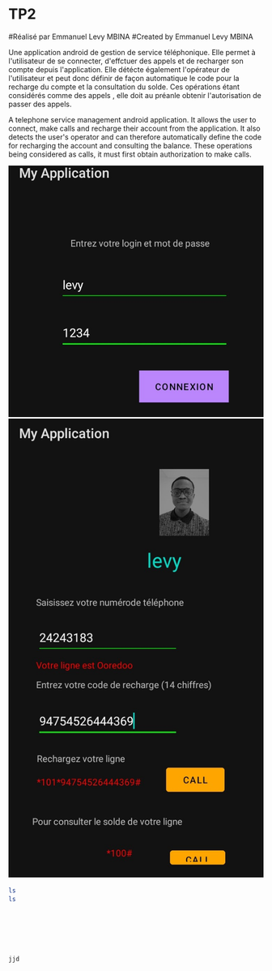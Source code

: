 # TP2
#Réalisé par Emmanuel Levy MBINA 
#Created by Emmanuel Levy MBINA

Une application android de gestion de service téléphonique.
Elle permet à l'utilisateur de se connecter, d'effctuer des appels et de recharger son compte depuis l'application.
Elle détécte également l'opérateur de l'utilisateur et peut donc définir de façon automatique le code pour la recharge du compte et la consultation du solde.
Ces opérations étant considérés comme des appels , elle doit au préanle obtenir l'autorisation de passer des appels.



A telephone service management android application.
It allows the user to connect, make calls and recharge their account from the application.
It also detects the user's operator and can therefore automatically define the code for recharging the account and consulting the balance.
These operations being considered as calls, it must first obtain authorization to make calls.

<img src="activity_one.jpg" alt="Page 1">

<img src="activity_two.jpg" alt="Page2">




```bash
ls
ls






jjd
